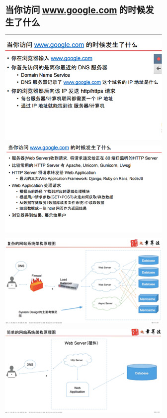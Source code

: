# 当你访问 www.google.com 的时候发生了什么



---

![](../../media/FrontEnd-Service-Gateway-or-Web-Service^J-LB-当你访问-www.google.com-的时候发生了什么-image1.png)



![](../../media/FrontEnd-Service-Gateway-or-Web-Service^J-LB-当你访问-www.google.com-的时候发生了什么-image2.png)



![DNS Firewal System Load Balancer Web Server Web Server Async Server Database Database Database Memcache Memcache ](../../media/FrontEnd-Service-Gateway-or-Web-Service^J-LB-当你访问-www.google.com-的时候发生了什么-image3.png)



![](../../media/FrontEnd-Service-Gateway-or-Web-Service^J-LB-当你访问-www.google.com-的时候发生了什么-image4.png)







